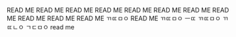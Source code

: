 READ ME
READ ME
READ ME
READ ME
READ ME
READ ME
READ ME
READ ME
READ ME
READ ME
READ ME
ㄲㄸㅁㅇ 
READ ME
ㄲㄸㅁㅇ ㅡㄸ
ㄲㄸㅁㅇ
ㄲㄸㄴㅇ
ㄱㄷㅁㅇ
read me
